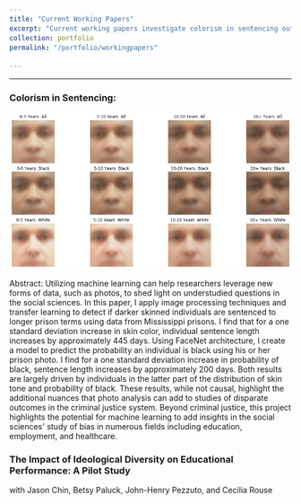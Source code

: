 ```yaml
---
title: "Current Working Papers"
excerpt: "Current working papers investigate colorism in sentencing outcomes and the impact of diverse political opinions in classroom performance "
collection: portfolio
permalink: "/portfolio/workingpapers"

---
```


---

### Colorism in Sentencing: 

![Average Inmate Photo by Sentence Length](Photo_SentLength.png)

Abstract: Utilizing machine learning can help researchers leverage new forms of data, such as photos, to shed light on understudied questions in the social sciences. In this paper, I apply image processing techniques and transfer learning to detect if darker skinned individuals are sentenced to longer prison terms using data from Mississippi prisons. I find that for a one standard deviation increase in skin color, individual sentence length increases by approximately 445 days. Using FaceNet architecture, I create a model to predict the probability an individual is black using his or her prison photo. I find for a one standard deviation increase in probability of black, sentence length increases by approximately 200 days. Both results are largely driven by individuals in the latter part of the distribution of skin tone and probability of black. These results, while not causal, highlight the additional nuances that photo analysis can add to studies of disparate outcomes in the criminal justice system. Beyond criminal justice, this project highlights the potential for machine learning to add insights in the social sciences' study of bias in numerous fields including education, employment, and healthcare.




### The Impact of Ideological Diversity on Educational Performance: A Pilot Study 
with Jason Chin, Betsy Paluck, John-Henry Pezzuto, and Cecilia Rouse 

